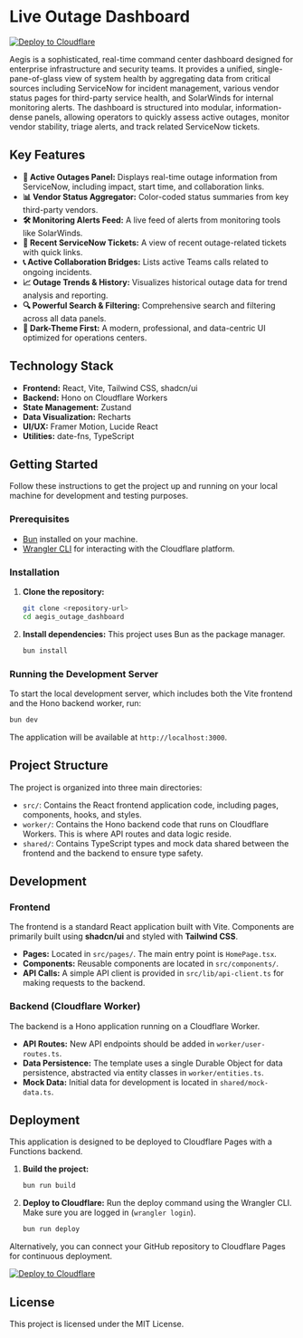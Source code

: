# Live Outage Dashboard 

[![Deploy to Cloudflare](https://deploy.workers.cloudflare.com/button)](https://deploy.workers.cloudflare.com/?url=https://github.com/J-Lazerus_Ebank/infrastructure.status-page)

Aegis is a sophisticated, real-time command center dashboard designed for enterprise infrastructure and security teams. It provides a unified, single-pane-of-glass view of system health by aggregating data from critical sources including ServiceNow for incident management, various vendor status pages for third-party service health, and SolarWinds for internal monitoring alerts. The dashboard is structured into modular, information-dense panels, allowing operators to quickly assess active outages, monitor vendor stability, triage alerts, and track related ServiceNow tickets.

## Key Features

-   **🔴 Active Outages Panel:** Displays real-time outage information from ServiceNow, including impact, start time, and collaboration links.
-   **📊 Vendor Status Aggregator:** Color-coded status summaries from key third-party vendors.
-   **🛠️ Monitoring Alerts Feed:** A live feed of alerts from monitoring tools like SolarWinds.
-   **📁 Recent ServiceNow Tickets:** A view of recent outage-related tickets with quick links.
-   **📞 Active Collaboration Bridges:** Lists active Teams calls related to ongoing incidents.
-   **📈 Outage Trends & History:** Visualizes historical outage data for trend analysis and reporting.
-   **🔍 Powerful Search & Filtering:** Comprehensive search and filtering across all data panels.
-   **🌙 Dark-Theme First:** A modern, professional, and data-centric UI optimized for operations centers.

## Technology Stack

-   **Frontend:** React, Vite, Tailwind CSS, shadcn/ui
-   **Backend:** Hono on Cloudflare Workers
-   **State Management:** Zustand
-   **Data Visualization:** Recharts
-   **UI/UX:** Framer Motion, Lucide React
-   **Utilities:** date-fns, TypeScript

## Getting Started

Follow these instructions to get the project up and running on your local machine for development and testing purposes.

### Prerequisites

-   [Bun](https://bun.sh/) installed on your machine.
-   [Wrangler CLI](https://developers.cloudflare.com/workers/wrangler/install-and-update/) for interacting with the Cloudflare platform.

### Installation

1.  **Clone the repository:**
    ```sh
    git clone <repository-url>
    cd aegis_outage_dashboard
    ```

2.  **Install dependencies:**
    This project uses Bun as the package manager.
    ```sh
    bun install
    ```

### Running the Development Server

To start the local development server, which includes both the Vite frontend and the Hono backend worker, run:

```sh
bun dev
```

The application will be available at `http://localhost:3000`.

## Project Structure

The project is organized into three main directories:

-   `src/`: Contains the React frontend application code, including pages, components, hooks, and styles.
-   `worker/`: Contains the Hono backend code that runs on Cloudflare Workers. This is where API routes and data logic reside.
-   `shared/`: Contains TypeScript types and mock data shared between the frontend and the backend to ensure type safety.

## Development

### Frontend

The frontend is a standard React application built with Vite. Components are primarily built using **shadcn/ui** and styled with **Tailwind CSS**.

-   **Pages:** Located in `src/pages/`. The main entry point is `HomePage.tsx`.
-   **Components:** Reusable components are located in `src/components/`.
-   **API Calls:** A simple API client is provided in `src/lib/api-client.ts` for making requests to the backend.

### Backend (Cloudflare Worker)

The backend is a Hono application running on a Cloudflare Worker.

-   **API Routes:** New API endpoints should be added in `worker/user-routes.ts`.
-   **Data Persistence:** The template uses a single Durable Object for data persistence, abstracted via entity classes in `worker/entities.ts`.
-   **Mock Data:** Initial data for development is located in `shared/mock-data.ts`.

## Deployment

This application is designed to be deployed to Cloudflare Pages with a Functions backend.

1.  **Build the project:**
    ```sh
    bun run build
    ```

2.  **Deploy to Cloudflare:**
    Run the deploy command using the Wrangler CLI. Make sure you are logged in (`wrangler login`).
    ```sh
    bun run deploy
    ```

Alternatively, you can connect your GitHub repository to Cloudflare Pages for continuous deployment.

[![Deploy to Cloudflare](https://deploy.workers.cloudflare.com/button)](https://deploy.workers.cloudflare.com/?url=https://github.com/J-Lazerus_Ebank/infrastructure.status-page)

## License

This project is licensed under the MIT License.
